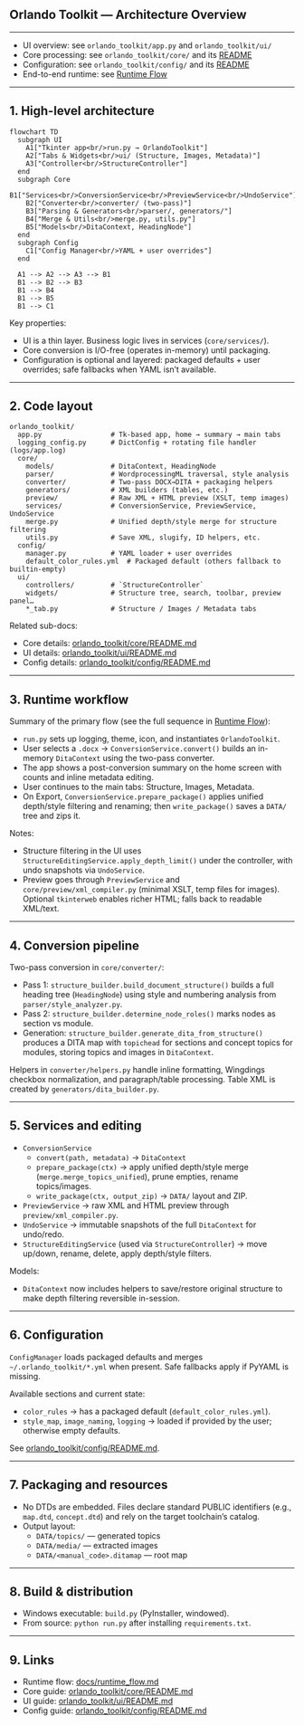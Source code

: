 ## Orlando Toolkit — Architecture Overview

---

- UI overview: see `orlando_toolkit/app.py` and `orlando_toolkit/ui/`
- Core processing: see `orlando_toolkit/core/` and its [README](../orlando_toolkit/core/README.md)
- Configuration: see `orlando_toolkit/config/` and its [README](../orlando_toolkit/config/README.md)
- End-to-end runtime: see [Runtime Flow](runtime_flow.md)

---

## 1. High-level architecture

```mermaid
flowchart TD
  subgraph UI
    A1["Tkinter app<br/>run.py → OrlandoToolkit"]
    A2["Tabs & Widgets<br/>ui/ (Structure, Images, Metadata)"]
    A3["Controller<br/>StructureController"]
  end
  subgraph Core
    B1["Services<br/>ConversionService<br/>PreviewService<br/>UndoService"]
    B2["Converter<br/>converter/ (two-pass)"]
    B3["Parsing & Generators<br/>parser/, generators/"]
    B4["Merge & Utils<br/>merge.py, utils.py"]
    B5["Models<br/>DitaContext, HeadingNode"]
  end
  subgraph Config
    C1["Config Manager<br/>YAML + user overrides"]
  end

  A1 --> A2 --> A3 --> B1
  B1 --> B2 --> B3
  B1 --> B4
  B1 --> B5
  B1 --> C1
```

Key properties:
- UI is a thin layer. Business logic lives in services (`core/services/`).
- Core conversion is I/O-free (operates in-memory) until packaging.
- Configuration is optional and layered: packaged defaults + user overrides; safe fallbacks when YAML isn’t available.

---

## 2. Code layout

```
orlando_toolkit/
  app.py                 # Tk-based app, home → summary → main tabs
  logging_config.py      # DictConfig + rotating file handler (logs/app.log)
  core/
    models/              # DitaContext, HeadingNode
    parser/              # WordprocessingML traversal, style analysis
    converter/           # Two-pass DOCX→DITA + packaging helpers
    generators/          # XML builders (tables, etc.)
    preview/             # Raw XML + HTML preview (XSLT, temp images)
    services/            # ConversionService, PreviewService, UndoService
    merge.py             # Unified depth/style merge for structure filtering
    utils.py             # Save XML, slugify, ID helpers, etc.
  config/
    manager.py           # YAML loader + user overrides
    default_color_rules.yml  # Packaged default (others fallback to builtin-empty)
  ui/
    controllers/         # `StructureController`
    widgets/             # Structure tree, search, toolbar, preview panel…
    *_tab.py             # Structure / Images / Metadata tabs
```

Related sub-docs:
- Core details: [orlando_toolkit/core/README.md](../orlando_toolkit/core/README.md)
- UI details: [orlando_toolkit/ui/README.md](../orlando_toolkit/ui/README.md)
- Config details: [orlando_toolkit/config/README.md](../orlando_toolkit/config/README.md)

---

## 3. Runtime workflow

Summary of the primary flow (see the full sequence in [Runtime Flow](runtime_flow.md)):
- `run.py` sets up logging, theme, icon, and instantiates `OrlandoToolkit`.
- User selects a `.docx` → `ConversionService.convert()` builds an in-memory `DitaContext` using the two-pass converter.
- The app shows a post-conversion summary on the home screen with counts and inline metadata editing.
- User continues to the main tabs: Structure, Images, Metadata.
- On Export, `ConversionService.prepare_package()` applies unified depth/style filtering and renaming; then `write_package()` saves a `DATA/` tree and zips it.

Notes:
- Structure filtering in the UI uses `StructureEditingService.apply_depth_limit()` under the controller, with undo snapshots via `UndoService`.
- Preview goes through `PreviewService` and `core/preview/xml_compiler.py` (minimal XSLT, temp files for images). Optional `tkinterweb` enables richer HTML; falls back to readable XML/text.

---

## 4. Conversion pipeline

Two-pass conversion in `core/converter/`:
- Pass 1: `structure_builder.build_document_structure()` builds a full heading tree (`HeadingNode`) using style and numbering analysis from `parser/style_analyzer.py`.
- Pass 2: `structure_builder.determine_node_roles()` marks nodes as section vs module.
- Generation: `structure_builder.generate_dita_from_structure()` produces a DITA map with `topichead` for sections and concept topics for modules, storing topics and images in `DitaContext`.

Helpers in `converter/helpers.py` handle inline formatting, Wingdings checkbox normalization, and paragraph/table processing. Table XML is created by `generators/dita_builder.py`.

---

## 5. Services and editing

- `ConversionService`
  - `convert(path, metadata)` → `DitaContext`
  - `prepare_package(ctx)` → apply unified depth/style merge (`merge.merge_topics_unified`), prune empties, rename topics/images.
  - `write_package(ctx, output_zip)` → `DATA/` layout and ZIP.
- `PreviewService` → raw XML and HTML preview through `preview/xml_compiler.py`.
- `UndoService` → immutable snapshots of the full `DitaContext` for undo/redo.
- `StructureEditingService` (used via `StructureController`) → move up/down, rename, delete, apply depth/style filters.

Models:
- `DitaContext` now includes helpers to save/restore original structure to make depth filtering reversible in-session.

---

## 6. Configuration

`ConfigManager` loads packaged defaults and merges `~/.orlando_toolkit/*.yml` when present. Safe fallbacks apply if PyYAML is missing.

Available sections and current state:
- `color_rules` → has a packaged default (`default_color_rules.yml`).
- `style_map`, `image_naming`, `logging` → loaded if provided by the user; otherwise empty defaults.

See [orlando_toolkit/config/README.md](../orlando_toolkit/config/README.md).

---

## 7. Packaging and resources

- No DTDs are embedded. Files declare standard PUBLIC identifiers (e.g., `map.dtd`, `concept.dtd`) and rely on the target toolchain’s catalog.
- Output layout:
  - `DATA/topics/` — generated topics
  - `DATA/media/` — extracted images
  - `DATA/<manual_code>.ditamap` — root map

---

## 8. Build & distribution

- Windows executable: `build.py` (PyInstaller, windowed).
- From source: `python run.py` after installing `requirements.txt`.

---

## 9. Links

- Runtime flow: [docs/runtime_flow.md](runtime_flow.md)
- Core guide: [orlando_toolkit/core/README.md](../orlando_toolkit/core/README.md)
- UI guide: [orlando_toolkit/ui/README.md](../orlando_toolkit/ui/README.md)
- Config guide: [orlando_toolkit/config/README.md](../orlando_toolkit/config/README.md)

